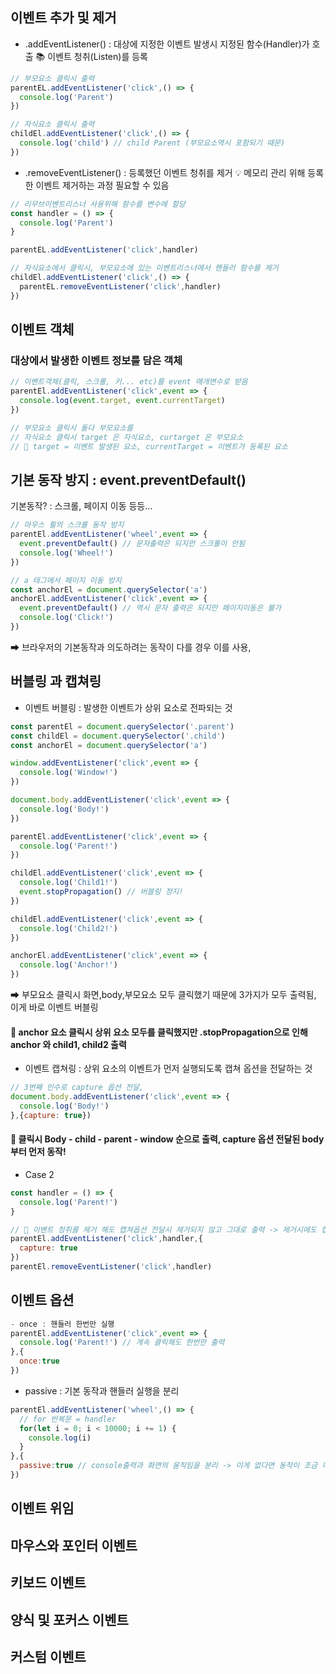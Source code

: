 
## 이벤트 추가 및 제거
- .addEventListener() : 대상에 지정한 이벤트 발생시 지정된 함수(Handler)가 호출
📚 이벤트 청취(Listen)를 등록
```jsx
// 부모요소 클릭시 출력
parentEL.addEventListener('click',() => {
  console.log('Parent')
})

// 자식요소 클릭시 출력
childEl.addEventListener('click',() => {
  console.log('child') // child Parent (부모요소역시 포함되기 때문)
})
```

- .removeEventListener() : 등록했던 이벤트 청취를 제거
💡 메모리 관리 위해 등록한 이벤트 제거하는 과정 필요할 수 있음  
```jsx
// 리무브이벤트리스너 사용위해 함수를 변수에 할당
const handler = () => {
  console.log('Parent')
}

parentEL.addEventListener('click',handler)

// 자식요소에서 클릭시, 부모요소에 있는 이벤트리스너에서 핸들러 함수를 제거
childEl.addEventListener('click',() => {
  parentEL.removeEventListener('click',handler)
})
```
## 이벤트 객체
### 대상에서 발생한 이벤트 정보를 담은 객체
```jsx
// 이벤트객체(클릭, 스크롤, 키... etc)를 event 매개변수로 받음
parentEl.addEventListener('click',event => {
  console.log(event.target, event.currentTarget)
})

// 부모요소 클릭시 둘다 부모요소를
// 자식요소 클릭시 target 은 자식요소, curtarget 은 부모요소
// 🚨 target = 이벤트 발생된 요소, currentTarget = 이벤트가 등록된 요소
```

## 기본 동작 방지 : event.preventDefault()
기본동작? : 스크롤, 페이지 이동 등등...
```jsx
// 마우스 휠의 스크롤 동작 방지
parentEl.addEventListener('wheel',event => {
  event.preventDefault() // 문자출력은 되지만 스크롤이 안됨
  console.log('Wheel!')
})

// a 태그에서 페이지 이동 방지
const anchorEl = document.querySelector('a')
anchorEl.addEventListener('click',event => {
  event.preventDefault() // 역시 문자 출력은 되지만 페이지이동은 불가
  console.log('Click!')
})
```
➡ 브라우저의 기본동작과 의도하려는 동작이 다를 경우 이를 사용,
## 버블링 과 캡쳐링
- 이벤트 버블링 : 발생한 이벤트가 상위 요소로 전파되는 것
```jsx
const parentEl = document.querySelector('.parent')
const childEl = document.querySelector('.child')
const anchorEl = document.querySelector('a')

window.addEventListener('click',event => {
  console.log('Window!')
})

document.body.addEventListener('click',event => {
  console.log('Body!')
})

parentEl.addEventListener('click',event => {
  console.log('Parent!')
})

childEl.addEventListener('click',event => {
  console.log('Child1!')
  event.stopPropagation() // 버블링 정지!
})

childEl.addEventListener('click',event => {
  console.log('Child2!')
})

anchorEl.addEventListener('click',event => {
  console.log('Anchor!')
})

```
➡ 부모요소 클릭시 화면,body,부모요소 모두 클릭했기 때문에 3가지가 모두 출력됨, 이게 바로 이벤트 버블링  
#### 🚨 anchor 요소 클릭시 상위 요소 모두를 클릭했지만 .stopPropagation으로 인해 anchor 와 child1, child2 출력

- 이벤트 캡쳐링 : 상위 요소의 이벤트가 먼저 실행되도록 캡쳐 옵션을 전달하는 것
```jsx
// 3번째 인수로 capture 옵션 전달,
document.body.addEventListener('click',event => {
  console.log('Body!')
},{capture: true})
```
#### 🚨 클릭시 Body - child -  parent -  window 순으로 출력, capture 옵션 전달된 body 부터 먼저 동작!


- Case 2
```jsx
const handler = () => {
  console.log('Parent!')
}

// 🚨 이벤트 청취를 제거 해도 캡쳐옵션 전달시 제거되지 않고 그대로 출력 -> 제거시에도 캡쳐옵션 전달시 제거 완료
parentEl.addEventListener('click',handler,{
  capture: true
})
parentEl.removeEventListener('click',handler)
```
## 이벤트 옵션
```jsx
- once : 핸들러 한번만 실행
parentEl.addEventListener('click',event => {
  console.log('Parent!') // 계속 클릭해도 한번만 출력
},{
  once:true
})
```

- passive : 기본 동작과 핸들러 실행을 분리
```jsx
parentEl.addEventListener('wheel',() => {
  // for 반복문 = handler
  for(let i = 0; i < 10000; i += 1) {
    console.log(i)
  }
},{ 
  passive:true // console출력과 화면의 움직임을 분리 -> 이게 없다면 동작이 조금 더뎌짐(처리할 것이 많기 때문)
})
```


## 이벤트 위임

## 마우스와 포인터 이벤트

## 키보드 이벤트

## 양식 및 포커스 이벤트

## 커스텀 이벤트